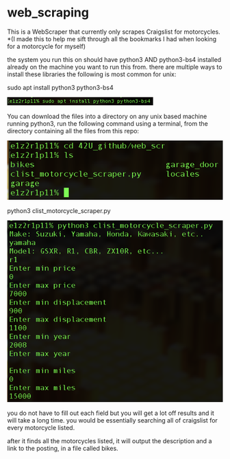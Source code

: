 # web_scraping
This is a WebScraper that currently only scrapes Craigslist for motorcycles. *(I made this to help me sift through all the bookmarks I had when looking for a motorcycle for myself)

the system you run this on should have python3 AND python3-bs4 installed already on the machine you want to run this
from. there are multiple ways to install these libraries the following is most common for unix:

sudo apt install python3 python3-bs4

![alt text](https://github.com/42U/web_scraping/blob/master/resources/clist_42u3.png)

You can download the files into a directory on any unix based machine running python3,
run the following command using a terminal, from the directory containing all the files from this repo:

![alt text](https://github.com/42U/web_scraping/blob/master/resources/clist_42u.png)

python3 clist_motorcycle_scraper.py

![alt text](https://github.com/42U/web_scraping/blob/master/resources/clist_42u2.png)

you do not have to fill out each field but you will get a lot off results and it will take a long time. you would be
essentially searching all of craigslist for every motorcycle listed.

after it finds all the motorcycles listed, it will output the description and a link to the posting, in a file called bikes.

